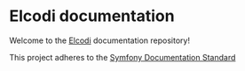 Elcodi documentation
====================

Welcome to the [Elcodi](https://github.com/elcodi/elcodi) documentation repository!

This project adheres to the [Symfony Documentation Standard](http://symfony.com/doc/current/contributing/documentation/standards.html)

